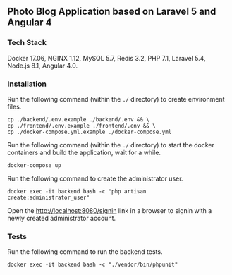 ## Photo Blog Application based on Laravel 5 and Angular 4

### Tech Stack

Docker 17.06, NGINX 1.12, MySQL 5.7, Redis 3.2, PHP 7.1, Laravel 5.4, Node.js 8.1, Angular 4.0.

### Installation

Run the following command (within the `./` directory) to create environment files.

```
cp ./backend/.env.example ./backend/.env && \
cp ./frontend/.env.example ./frontend/.env && \
cp ./docker-compose.yml.example ./docker-compose.yml
```

Run the following command (within the `./` directory) to start the docker containers and build the application, wait for a while.

```
docker-compose up
```

Run the following command to create the administrator user.
```
docker exec -it backend bash -c "php artisan create:administrator_user"
```

Open the [http://localhost:8080/signin](http://localhost:8080/signin) link in a browser to signin with a newly created administrator account.

### Tests

Run the following command to run the backend tests.
```
docker exec -it backend bash -c "./vendor/bin/phpunit"
```
